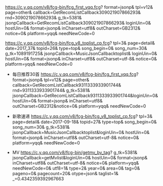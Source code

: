 https://c.y.qq.com/v8/fcg-bin/fcg_first_yqq.fcg?
format=jsonp&
tpl=v12&
page=other&
callback=GetRecomListCallback309021907866293&
rnd=309021907866293&
g_tk=5381&
jsonpCallback=GetRecomListCallback309021907866293&
loginUin=0&
hostUin=0&
format=jsonp&
inCharset=utf8&
outCharset=GB2312&
notice=0&
platform=yqq&
needNewCode=0

https://c.y.qq.com/v8/fcg-bin/fcg_v8_toplist_cp.fcg?
tpl=3&
page=detail&
date=2017_37&
topid=26&
type=top&
song_begin=0&
song_num=30&
g_tk=1089191725&
jsonpCallback=MusicJsonCallbacktoplist&
loginUin=0&
hostUin=0&
format=jsonp&
inCharset=utf8&
outCharset=utf-8&
notice=0&
platform=yqq&
needNewCode=0

* 每日推荐30首
https://c.y.qq.com/v8/fcg-bin/fcg_first_yqq.fcg?
format=jsonp&
tpl=v12&
page=other&
callback=GetRecomListCallback9311333933901744&
rnd=9311333933901744&
g_tk=5381&
jsonpCallback=GetRecomListCallback9311333933901744&loginUin=0&
hostUin=0&
format=jsonp&
inCharset=utf8&
outCharset=GB2312&notice=0&
platform=yqq&
needNewCode=0

* 新歌速递
https://c.y.qq.com/v8/fcg-bin/fcg_v8_toplist_cp.fcg?
tpl=3&
page=detail&
date=2017-09-18&
topid=27&
type=top&
song_begin=0&
song_num=30&
g_tk=5381&
jsonpCallback=MusicJsonCallbacktoplist&loginUin=0&
hostUin=0&
format=jsonp&
inCharset=utf8&
outCharset=utf-8&
notice=0&
platform=yqq&
needNewCode=0

* MV
https://c.y.qq.com/v8/fcg-bin/getmv_by_tag?
g_tk=5381&
jsonpCallback=getMvlist&loginUin=0&
hostUin=0&
format=jsonp&
inCharset=utf8&
outCharset=utf-8&
notice=0&
platform=yqq&
needNewCode=0&
utf8=1&
type=2&
year=0&
area=0&
tag=0&
pageno=0&
pagecount=20&
otype=json&
taglist=1&
_=0.4342359392967663